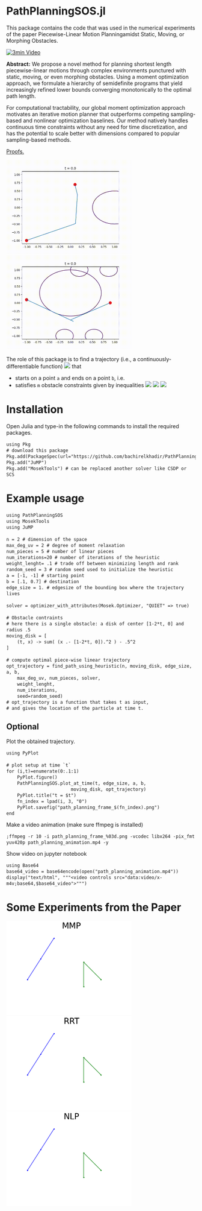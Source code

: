 # PathPlanningSOS.jl


This package contains the code that was used in the numerical experiments of the paper Piecewise-Linear  Motion  Planningamidst  Static,  Moving,  or  Morphing  Obstacles.



<a href="https://www.youtube.com/watch?v=AxLM-wQqYnc"> <img alt="3min Video" src="https://img.youtube.com/vi/AxLM-wQqYnc/maxresdefault.jpg" width="400" height="225" /></a>

<b>Abstract:</b> We propose a novel method for planning shortest length piecewise-linear motions through complex environments punctured with static, moving, or even morphing obstacles. Using a moment optimization approach, we formulate a hierarchy of semidefinite programs that yield increasingly refined lower bounds converging monotonically to the optimal path length.

For computational tractability, our global moment optimization approach motivates an iterative motion planner that outperforms competing sampling-based and nonlinear optimization baselines. Our method natively handles continuous time constraints without any need for time discretization, and has the potential to scale better with dimensions compared to popular sampling-based methods.

<a href="https://raw.githubusercontent.com/bachirelkhadir/PathPlanningSOS.jl/master/doc/Path_Planing_Proofs.pdf">Proofs.</a>


<a href="https://youtu.be/8VXckZWe-VQ"><img alt="Path Planning using SOS - Example 1" src="https://raw.githubusercontent.com/bachirelkhadir/PathPlanningSOS.jl/master/doc/path_planning_animation.gif" height=250px/></a> <a href="https://youtu.be/6ThKwE0B9yA"><img alt="Path Planning using SOS - Example 2" src="https://raw.githubusercontent.com/bachirelkhadir/PathPlanningSOS.jl/master/doc/path_planning_animation_2.gif" height=250px/></a>

The role of this package is to find a trajectory (i.e., a
continuously-differentiable
function)
<img src="https://render.githubusercontent.com/render/math?math=x: [0, T] \rightarrow  \mathbb R^n" />
that
- starts on a point `a` and ends on a point `b`, i.e.
- satisfies `m` obstacle constraints given by inequalities
   <img src="https://render.githubusercontent.com/render/math?math=g_i(t, x(t)) \ge 0 " />
   <img src="https://render.githubusercontent.com/render/math?math=\forall t \in [0, T]" />
   <img src="https://render.githubusercontent.com/render/math?math=\forall i \in \{1, \ldots, s\}" />


# Installation

Open Julia and type-in the following commands to install the required packages.

```
using Pkg
# download this package
Pkg.add(PackageSpec(url="https://github.com/bachirelkhadir/PathPlanningSOS.jl"))
Pkg.add("JuMP")
Pkg.add("MosekTools") # can be replaced another solver like CSDP or SCS
```


# Example usage

```
using PathPlanningSOS
using MosekTools
using JuMP

n = 2 # dimension of the space
max_deg_uv = 2 # degree of moment relaxation
num_pieces = 5 # number of linear pieces
num_iterations=20 # number of iterations of the heuristic
weight_lenght= .1 # trade off between minimizing length and rank
random_seed = 3 # random seed used to initialize the heuristic
a = [-1, -1] # starting point
b = [.1, 0.7] # destination
edge_size = 1. # edgesize of the bounding box where the trajectory lives

solver = optimizer_with_attributes(Mosek.Optimizer, "QUIET" => true)

# Obstacle contraints
# here there is a single obstacle: a disk of center [1-2*t, 0] and radius .5
moving_disk = [
    (t, x) -> sum( (x .- [1-2*t, 0]).^2 ) - .5^2
]

# compute optimal piece-wise linear trajectory
opt_trajectory = find_path_using_heuristic(n, moving_disk, edge_size, a, b,
    max_deg_uv, num_pieces, solver,
    weight_lenght,
    num_iterations,
    seed=random_seed)
# opt_trajectory is a function that takes t as input,
# and gives the location of the particle at time t.
```
## Optional

Plot the obtained trajectory.

```
using PyPlot

# plot setup at time `t`
for (i,t)=enumerate(0:.1:1)
    PyPlot.figure()
    PathPlanningSOS.plot_at_time(t, edge_size, a, b,
                        moving_disk, opt_trajectory)
    PyPlot.title("t = $t")
    fn_index = lpad(i, 3, "0")
    PyPlot.savefig("path_planning_frame_$(fn_index).png")
end
```


Make a video animation (make sure ffmpeg is installed)
```
;ffmpeg -r 10 -i path_planning_frame_%03d.png -vcodec libx264 -pix_fmt yuv420p path_planning_animation.mp4 -y
```

Show video on jupyter notebook
```
using Base64
base64_video = base64encode(open("path_planning_animation.mp4"))
display("text/html", """<video controls src="data:video/x-m4v;base64,$base64_video">""")
```


# Some Experiments from the Paper

<img alt="Biarm Manipulation" src="https://raw.githubusercontent.com/bachirelkhadir/PathPlanningSOS.jl/master/doc/biarm_manip_sos.gif" height=250px/>

<img alt="Biarm Manipulation" src="https://raw.githubusercontent.com/bachirelkhadir/PathPlanningSOS.jl/master/doc/biarm_manip_rrt.gif" height=250px/>

<img alt="Biarm Manipulation" src="https://raw.githubusercontent.com/bachirelkhadir/PathPlanningSOS.jl/master/doc/biarm_manip_nlp.gif" height=250px/>
